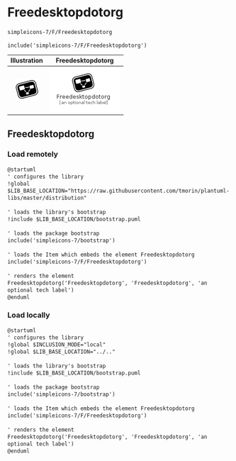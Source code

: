 # Freedesktopdotorg


```text
simpleicons-7/F/Freedesktopdotorg
```

```text
include('simpleicons-7/F/Freedesktopdotorg')
```



| Illustration | Freedesktopdotorg |
| :---: | :---: |
| ![illustration for Illustration](../../simpleicons-7/F/Freedesktopdotorg.png) | ![illustration for Freedesktopdotorg](../../simpleicons-7/F/Freedesktopdotorg.Local.png) |




## Freedesktopdotorg

### Load remotely
```plantuml
@startuml
' configures the library
!global $LIB_BASE_LOCATION="https://raw.githubusercontent.com/tmorin/plantuml-libs/master/distribution"

' loads the library's bootstrap
!include $LIB_BASE_LOCATION/bootstrap.puml

' loads the package bootstrap
include('simpleicons-7/bootstrap')

' loads the Item which embeds the element Freedesktopdotorg
include('simpleicons-7/F/Freedesktopdotorg')

' renders the element
Freedesktopdotorg('Freedesktopdotorg', 'Freedesktopdotorg', 'an optional tech label')
@enduml
```

### Load locally
```plantuml
@startuml
' configures the library
!global $INCLUSION_MODE="local"
!global $LIB_BASE_LOCATION="../.."

' loads the library's bootstrap
!include $LIB_BASE_LOCATION/bootstrap.puml

' loads the package bootstrap
include('simpleicons-7/bootstrap')

' loads the Item which embeds the element Freedesktopdotorg
include('simpleicons-7/F/Freedesktopdotorg')

' renders the element
Freedesktopdotorg('Freedesktopdotorg', 'Freedesktopdotorg', 'an optional tech label')
@enduml
```

